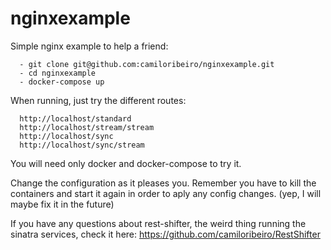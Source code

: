 # nginxexample

Simple nginx example to help a friend:

      - git clone git@github.com:camiloribeiro/nginxexample.git
      - cd nginxexample
      - docker-compose up

When running, just try the different routes:

      http://localhost/standard
      http://localhost/stream/stream
      http://localhost/sync
      http://localhost/sync/stream

You will need only docker and docker-compose to try it.

Change the configuration as it pleases you. Remember you have to kill the containers and start it again in order to aply any config changes. (yep, I will maybe fix it in the future)

If you have any questions about rest-shifter, the weird thing running the sinatra services, check it here: https://github.com/camiloribeiro/RestShifter
